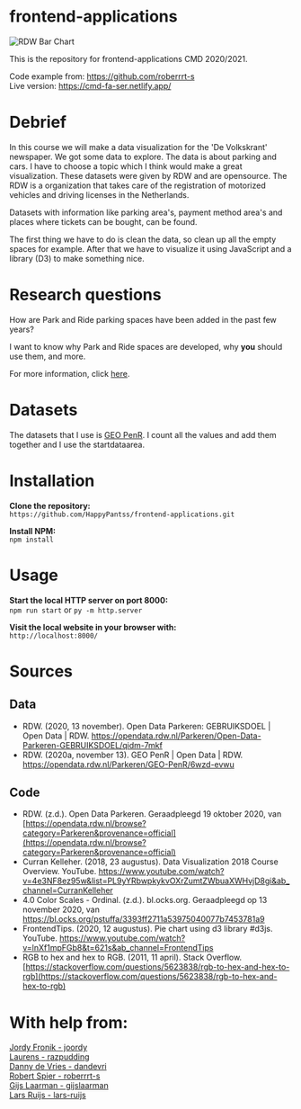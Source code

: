 # frontend-applications
![RDW Bar Chart](https://i.imgur.com/Dt94WP1.png)

This is the repository for frontend-applications CMD 2020/2021.

Code example from: https://github.com/roberrrt-s<br>
Live version: https://cmd-fa-ser.netlify.app/

# Debrief
In this course we will make a data visualization for the 'De Volkskrant' newspaper. We got some data to explore. The data is about parking and cars. I have to choose a topic which I think would make a great visualization. These datasets were given by RDW and are opensource. The RDW is a organization that takes care of the registration of motorized vehicles and driving licenses in the Netherlands.

Datasets with information like parking area's, payment method area's and places where tickets can be bought, can be found. 

The first thing we have to do is clean the data, so clean up all the empty spaces for example. After that we have to visualize it using JavaScript and a library (D3) to make something nice.

# Research questions
How are Park and Ride parking spaces have been added in the past few years?

I want to know why Park and Ride spaces are developed, why **you** should use them, and more.

For more information, click [here](https://github.com/HappyPantss/frontend-applications/wiki).

# Datasets
The datasets that I use is [GEO PenR](https://opendata.rdw.nl/Parkeren/GEO-PenR/6wzd-evwu). I count all the values and add them together and I use the startdataarea.

# Installation
**Clone the repository:**<br>
`https://github.com/HappyPantss/frontend-applications.git`

**Install NPM:**<br>
`npm install`

# Usage
**Start the local HTTP server on port 8000:**<br>
`npm run start` or `py -m http.server`

**Visit the local website in your browser with:**<br>
`http://localhost:8000/`

# Sources
## Data
* RDW. (2020, 13 november). Open Data Parkeren: GEBRUIKSDOEL | Open Data | RDW. https://opendata.rdw.nl/Parkeren/Open-Data-Parkeren-GEBRUIKSDOEL/qidm-7mkf<br>
* RDW. (2020a, november 13). GEO PenR | Open Data | RDW. https://opendata.rdw.nl/Parkeren/GEO-PenR/6wzd-evwu

## Code
* RDW. (z.d.). Open Data Parkeren. Geraadpleegd 19 oktober 2020, van [https://opendata.rdw.nl/browse?category=Parkeren&provenance=official](https://opendata.rdw.nl/browse?category=Parkeren&provenance=official)<br>
* Curran Kelleher. (2018, 23 augustus). Data Visualization 2018 Course Overview. YouTube. https://www.youtube.com/watch?v=4e3NF8ez95w&list=PL9yYRbwpkykvOXrZumtZWbuaXWHvjD8gi&ab_channel=CurranKelleher<br>
* 4.0 Color Scales - Ordinal. (z.d.). bl.ocks.org. Geraadpleegd op 13 november 2020, van https://bl.ocks.org/pstuffa/3393ff2711a53975040077b7453781a9<br>
* FrontendTips. (2020, 12 augustus). Pie chart using d3 library #d3js. YouTube. https://www.youtube.com/watch?v=lnXf1mpFGb8&t=621s&ab_channel=FrontendTips<br>
* RGB to hex and hex to RGB. (2011, 11 april). Stack Overflow. [https://stackoverflow.com/questions/5623838/rgb-to-hex-and-hex-to-rgb](https://stackoverflow.com/questions/5623838/rgb-to-hex-and-hex-to-rgb)

# With help from:
[Jordy Fronik - joordy](https://github.com/joordy)<br>
[Laurens - razpudding](https://github.com/razpudding)<br>
[Danny de Vries - dandevri](https://github.com/dandevri)<br>
[Robert Spier - roberrrt-s](https://github.com/roberrrt-s)<br>
[Gijs Laarman - gijslaarman](https://github.com/gijslaarman)<br>
[Lars Ruijs - lars-ruijs](https://github.com/lars-ruijs)
